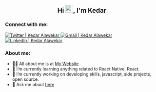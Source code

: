 <h2 align="center">Hi  <img src="https://raw.githubusercontent.com/iampavangandhi/iampavangandhi/master/gifs/Hi.gif" width="25" />, I'm Kedar</h2>

### Connect with me:
<a href="https://x.com/kedar_alawekar" target="_blank">
  <img alt="Twitter | Kedar Alawekar " src="https://img.shields.io/badge/twitter-%231DA1F2.svg?style=for-the-badge&logo=Twitter&logoColor=white" />
</a>

<a href="https://mail.google.com/mail/?view=cm&fs=1&tf=1&to=httpskedar@gmail.com" target="_blank">
  <img alt="Gmail | Kedar Alawekar" src="https://img.shields.io/badge/Gmail-D14836?style=for-the-badge&logo=gmail&logoColor=white" />
</a>

<a href="https://www.linkedin.com/in/kedar-alawekar/" target="_blank">
  <img alt="LinkedIn | Kedar Alawekar" src="https://img.shields.io/badge/linkedin-%230077B5.svg?style=for-the-badge&logo=linkedin&logoColor=white" />
</a>

<br />

### About me:
- 👨‍💻 All about me is at [My Website](https://kedar09.pages.dev/)
- 🌱 I’m currently learning anything related to React Native, React.
- 🔭 I’m currently working on developing skills, javascript, side projects, open source.
- 💬 Ask me about [here](https://github.com/kedar09/kedar09/issues)
<!--
- 👯 I’m looking to collaborate on [chat-app](https://github.com/kedar09/react-native-nodejs-socketio-chat)
-->

<br />

<!-- [![Top Langs](https://github-readme-stats.vercel.app/api/top-langs/?username=kedar09&layout=compact)](https://github.com/anuraghazra/github-readme-stats) -->
<!-- [![Anurag's GitHub stats](https://github-readme-stats.vercel.app/api?username=kedar09)](https://github.com/anuraghazra/github-readme-stats) -->
<!-- <br /> -->

<!-- ### Languages and Tools: -->

<div style="display:flex;flex-direction:row">
<!--     <img src="https://img.shields.io/badge/React-20232A?style=for-the-badge&logo=react&logoColor=61DAFB" />
    <img src="https://img.shields.io/badge/React_Native-20232A?style=for-the-badge&logo=react&logoColor=61DAFB" />
    <img src="https://img.shields.io/badge/Node.js-43853D?style=for-the-badge&logo=node-dot-js&logoColor=white" />
    <img src="https://img.shields.io/badge/express.js-%23404d59.svg?style=for-the-badge&logo=express&logoColor=%2361DAFB" /> -->
<!--     <img src="https://img.shields.io/badge/GraphQl-E10098?style=for-the-badge&logo=graphql&logoColor=white" /> -->
<!--     <img src="https://img.shields.io/badge/redux-%23593d88.svg?style=for-the-badge&logo=redux&logoColor=white" /> -->
<!--     <img src="https://img.shields.io/badge/JWT-black?style=for-the-badge&logo=JSON%20web%20tokens" /> -->
<!--     <img src="https://img.shields.io/badge/npm-CB3837?style=for-the-badge&logo=npm&logoColor=white" /> -->
<!--     <img src="https://img.shields.io/badge/django-%23092E20.svg?style=for-the-badge&logo=django&logoColor=white" /> -->
<!--     <img src="https://img.shields.io/badge/DJANGO-REST-ff1709?style=for-the-badge&logo=django&logoColor=white&color=ff1709&labelColor=gray" /> -->
<!--      -->
<!--     <img src="https://img.shields.io/badge/html5-%23E34F26.svg?style=for-the-badge&logo=html5&logoColor=white" />
    <img src="https://img.shields.io/badge/css3-%231572B6.svg?style=for-the-badge&logo=css3&logoColor=white" />
    <img src="https://img.shields.io/badge/c++-%2300599C.svg?style=for-the-badge&logo=c%2B%2B&logoColor=white" />
    <img src="https://img.shields.io/badge/c-%2300599C.svg?style=for-the-badge&logo=c&logoColor=white" /> -->
<!--     <img src="https://img.shields.io/badge/javascript-%23323330.svg?style=for-the-badge&logo=javascript&logoColor=%23F7DF1E" /> -->
<!--     <img src="https://img.shields.io/badge/Python-3776AB?style=for-the-badge&logo=python&logoColor=white" /> -->
<!--     <img src="https://img.shields.io/badge/php-%23777BB4.svg?style=for-the-badge&logo=php&logoColor=white" /> -->
<!--  -->
<!--     <img src="https://img.shields.io/badge/Git-F05032?style=for-the-badge&logo=git&logoColor=white" /> -->
<!--     <img src="https://img.shields.io/badge/Postman-FF6C37?style=for-the-badge&logo=Postman&logoColor=white" /> -->
<!--     <img src="https://img.shields.io/badge/Linux-FCC624?style=for-the-badge&logo=linux&logoColor=black" /> -->
<!--     <img src="https://img.shields.io/badge/Amazon_AWS-232F3E?style=for-the-badge&logo=amazon-aws&logoColor=white" /> -->
<!--  -->
<!--     <img src="https://img.shields.io/badge/firebase-%23039BE5.svg?style=for-the-badge&logo=firebase" /> -->
<!--     <img src="https://img.shields.io/badge/MongoDB-4EA94B?style=for-the-badge&logo=mongodb&logoColor=white" /> -->
<!--     <img src="https://img.shields.io/badge/MySQL-00000F?style=for-the-badge&logo=mysql&logoColor=white" /> -->
</div>

<!--
**kedar09/kedar09** is a ✨ _special_ ✨ repository because its `README.md` (this file) appears on your GitHub profile.

Here are some ideas to get you started:

- 🔭 I’m currently working on ...
- 🌱 I’m currently learning Python
- 👯 I’m looking to collaborate on [nodejs-mysql-jwt-authentication](https://github.com/kedar09/nodejs-mysql-jwt-authentication)
- 🤔 I’m looking for help with ...
- 💬 Ask me about [here](https://github.com/kedar09/kedar09/issues)
- 📫 How to reach me: ...
- 😄 Pronouns: ...
- ⚡ Fun fact: ...
-->

